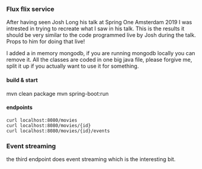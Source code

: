 ### Flux flix service

After having seen Josh Long his talk at Spring One Amsterdam 2019 I was intrested in trying to recreate what I saw in his talk.
This is the results it should be very similar to the code programmed live by Josh during the talk. Props to him for doing that live!

I added a in memory mongodb, if you are running mongodb locally you can remove it.
All the classes are coded in one big java file, please forgive me, split it up if you actually want to use it for something.

#### build & start
mvn clean package
mvn spring-boot:run

#### endpoints
```
curl localhost:8080/movies
curl localhost:8080/movies/{id}
curl localhost:8080/movies/{id}/events
```

### Event streaming
the third endpoint does event streaming which is the interesting bit.
